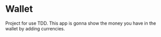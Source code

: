 # Wallet
Project for use TDD.
This app is gonna show the money you have in the wallet by adding currencies. 
